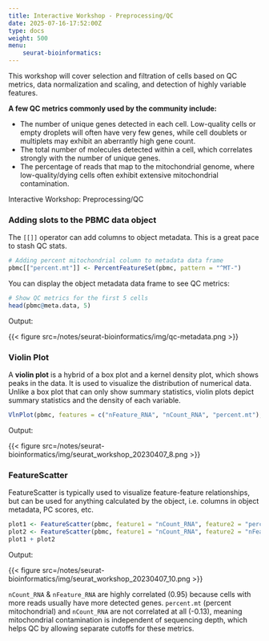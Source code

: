 ```yaml
---
title: Interactive Workshop - Preprocessing/QC
date: 2025-07-16-17:52:00Z
type: docs 
weight: 500
menu: 
    seurat-bioinformatics:
---
```



This workshop will cover selection and filtration of cells based on QC metrics, data normalization and scaling, and detection of highly variable features. 


__A few QC metrics commonly used by the community include:__
* The number of unique genes detected in each cell. Low-quality cells or empty droplets will often have very few genes, while cell doublets or multiplets may exhibit an aberrantly high gene count. 
* The total number of molecules detected within a cell, which correlates strongly with the number of unique genes.
* The percentage of reads that map to the mitochondrial genome, where low-quality/dying cells often exhibit extensive mitochondrial contamination. 

Interactive Workshop: Preprocessing/QC

### Adding slots to the PBMC data object

The `[[]]` operator can add columns to object metadata. This is a great pace to stash QC stats. 

```r
# Adding percent mitochondrial column to metadata data frame 
pbmc[["percent.mt"]] <- PercentFeatureSet(pbmc, pattern = "^MT-") 

```

You can display the object metadata data frame to see QC metrics:

```r
# Show QC metrics for the first 5 cells
head(pbmc@meta.data, 5)

```

Output:

{{< figure src=/notes/seurat-bioinformatics/img/qc-metadata.png >}}


### Violin Plot

A **violin plot** is a hybrid of a box plot and a kernel density plot, which shows peaks in the data. It is used to visualize the distribution of numerical data. Unlike a box plot that can only show summary statistics, violin plots depict summary statistics and the density of each variable.

```r
VlnPlot(pbmc, features = c("nFeature_RNA", "nCount_RNA", "percent.mt"), ncol = 3)
```

Output: 

{{< figure src=/notes/seurat-bioinformatics/img/seurat_workshop_20230407_8.png >}}

### FeatureScatter 

FeatureScatter is typically used to visualize feature-feature relationships, but can be used for anything calculated by the object, i.e. columns in object metadata, PC scores, etc. 

```r
plot1 <- FeatureScatter(pbmc, feature1 = "nCount_RNA", feature2 = "percent.mt")
plot2 <- FeatureScatter(pbmc, feature1 = "nCount_RNA", feature2 = "nFeature_RNA")
plot1 + plot2
```
Output:

{{< figure src=/notes/seurat-bioinformatics/img/seurat_workshop_20230407_10.png >}}

`nCount_RNA` & `nFeature_RNA` are highly correlated (0.95) because cells with more reads usually have more detected genes. `percent.mt` (percent mitochondrial) and `nCount_RNA` are not correlated at all (-0.13), meaning mitochondrial contamination is independent of sequencing depth, which helps QC by allowing separate cutoffs for these metrics. 
